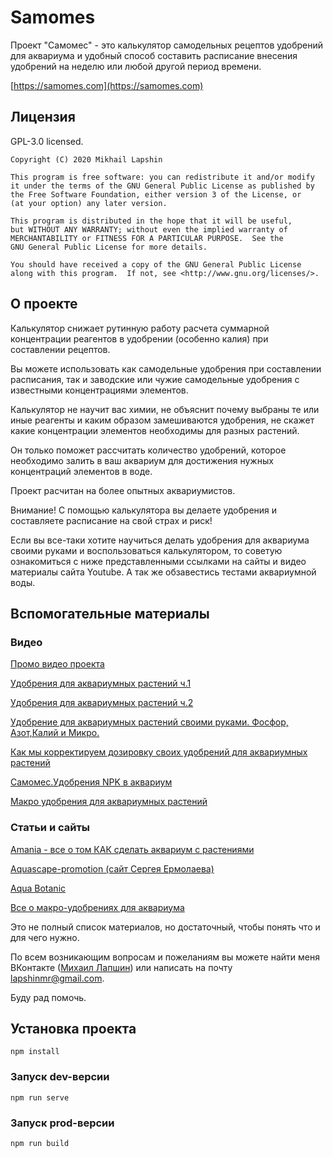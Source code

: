 # Samomes

Проект "Самомес" - это калькулятор самодельных рецептов удобрений для аквариума и
удобный способ составить расписание внесения удобрений на неделю или любой
другой период времени.

[https://samomes.com](https://samomes.com)

## Лицензия

GPL-3.0 licensed.

    Copyright (C) 2020 Mikhail Lapshin

    This program is free software: you can redistribute it and/or modify
    it under the terms of the GNU General Public License as published by
    the Free Software Foundation, either version 3 of the License, or
    (at your option) any later version.

    This program is distributed in the hope that it will be useful,
    but WITHOUT ANY WARRANTY; without even the implied warranty of
    MERCHANTABILITY or FITNESS FOR A PARTICULAR PURPOSE.  See the
    GNU General Public License for more details.

    You should have received a copy of the GNU General Public License
    along with this program.  If not, see <http://www.gnu.org/licenses/>.

## О проекте

Калькулятор снижает рутинную работу расчета
суммарной концентрации реагентов в удобрении (особенно калия) при
составлении рецептов.

Вы можете использовать как
самодельные удобрения при составлении расписания, так и заводские или
чужие самодельные удобрения с известными концентрациями элементов.

Калькулятор не научит вас химии, не объяснит почему выбраны те или
иные реагенты и каким образом замешиваются удобрения, не скажет
какие концентрации элементов необходимы для разных растений.

Он только поможет раcсчитать количество удобрений, которое необходимо залить в
ваш аквариум для достижения нужных концентраций элементов в воде.

Проект расчитан на более опытных аквариумистов.

Внимание! С помощью калькулятора вы делаете удобрения и составляете
расписание на свой страх и риск!

Если вы все-таки хотите научиться делать удобрения для аквариума своими
руками и воспользоваться калькулятором, то советую ознакомиться с ниже
представленными ссылками на сайты и видео материалы сайта Youtube. А так же
обзавестись тестами аквариумной воды.


## Вспомогательные материалы

### Видео

[Промо видео проекта](https://www.youtube.com/watch?v=GSLYotAT8Xs&t=27s)

[Удобрения для аквариумных растений ч.1](https://www.youtube.com/watch?v=CljFli5z9DM)

[Удобрения для аквариумных растений ч.2](https://www.youtube.com/watch?v=E2kDFEIJ1zM&t=199s)

[Удобрение для аквариумных растений своими руками. Фосфор, Азот,Калий и Микро.](https://www.youtube.com/watch?v=Vyq-R0tv384)

[Как мы корректируем дозировку своих удобрений для аквариумных растений](https://www.youtube.com/watch?v=wslFKci51uo)

[Самомес.Удобрения NPK в аквариум](https://www.youtube.com/watch?v=UlbCnqntrww&t=143s)

[Макро удобрения для аквариумных растений](https://www.youtube.com/watch?v=YToPYOHs37U)

### Статьи и сайты

[Amania - все о том КАК сделать аквариум с растениями](http://www.amania.org)

[Aquascape-promotion (сайт Сергея Ермолаева)](https://aquascape-promotion.com)

[Aqua Botanic](http://www.aqua-botanic.ru)

[Все о макро-удобрениях для аквариума](https://fanfishka.ru/akvariumnye-stati/akvaskeyp/2033-vse-o-makro-udobreniyah-dlya-akvariuma.html)

Это не полный список материалов, но достаточный, чтобы понять что и для чего нужно.

По всем возникающим вопросам и пожеланиям вы можете найти меня ВКонтакте
([Михаил Лапшин](https://vk.com/lapshinmr</a>)) или написать на почту lapshinmr@gmail.com.

Буду рад помочь.

## Установка проекта
```
npm install
```

### Запуск dev-версии
```
npm run serve
```

### Запуск prod-версии
```
npm run build
```
